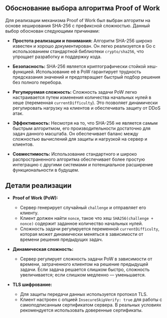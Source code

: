 ## Обоснование выбора алгоритма Proof of Work

Для реализации механизма Proof of Work был выбран алгоритм на основе хеширования SHA-256 с префиксной сложностью. Данный выбор обоснован следующими причинами:

- **Простота реализации и понимания:**
  Алгоритм SHA-256 широко известен и хорошо документирован. Он легко реализуется в Go с использованием стандартной библиотеки `crypto/sha256`, что упрощает разработку и поддержку кода.

- **Безопасность:**
  SHA-256 является криптографически стойкой хеш-функцией. Использование её в PoW гарантирует трудность предсказания значений и предотвращает быстрый подбор решения без полного перебора.

- **Регулируемая сложность:**
  Сложность задачи PoW легко настраивается путем изменения количества начальных нулей в хеше (переменная `currentDifficulty`). Это позволяет динамически регулировать нагрузку на клиентов и обеспечивать защиту от DDoS атак.

- **Эффективность:**
  Несмотря на то, что SHA-256 не является самым быстрым алгоритмом, его производительности достаточно для задач данного масштаба. Он обеспечивает баланс между сложностью вычислений для защиты и нагрузкой на сервер и клиентов.

- **Совместимость:**
  Использование стандартного и широко распространенного алгоритма обеспечивает более простую интеграцию с другими системами и потенциальное расширение функциональности в будущем.

## Детали реализации

- **Proof of Work (PoW):**
  - Сервер генерирует случайный `challenge` и отправляет его клиенту.
  - Клиент должен найти `nonce`, такое что хеш `SHA256(challenge + nonce)` содержит заданное количество начальных нулей.
  - Сложность задачи регулируется переменной `currentDifficulty`, которая может динамически меняться в зависимости от времени решения предыдущих задач.

- **Динамическая сложность:**
  - Сервер регулирует сложность задачи PoW в зависимости от времени, затраченного клиентом на решение предыдущей задачи. Если задача решается слишком быстро, сложность увеличивается; если слишком медленно — уменьшается.

- **TLS шифрование:**
  - Для защиты передачи данных используется протокол TLS.
  - Клиент настроен с опцией `InsecureSkipVerify: true` для работы с самоподписанным сертификатом сервера. В реальных условиях рекомендуется использовать доверенные сертификаты.